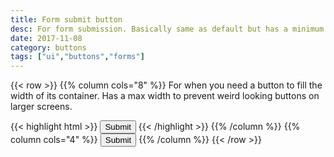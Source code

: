 ```yaml
---
title: Form submit button
desc: For form submission. Basically same as default but has a minimum width.
date: 2017-11-08
category: buttons
tags: ["ui","buttons","forms"]
---
```

{{< row >}}
{{% column cols="8" %}}
For when you need a button to fill the width of its container. Has a max width to prevent weird looking buttons on larger screens.

{{< highlight html >}}
<button type="submit" class="btn btn--submit">Submit</button>
{{< /highlight >}}
{{% /column %}}
{{% column cols="4" %}}
<button type="submit" class="btn btn--submit">Submit</button>
{{% /column %}}
{{< /row >}}